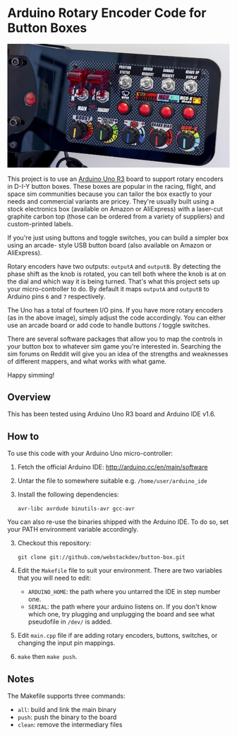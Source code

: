 # Arduino Rotary Encoder Code for Button Boxes

![Sample button box](https://raw.githubusercontent.com/webstackdev/button-box/main/static/racing-sim-button-box-rotary-encoder.jpg?raw=true)

This project is to use an [Arduino Uno R3](http://store.arduino.cc/products/arduino-uno-rev3) board to support rotary encoders in D-I-Y button boxes.
These boxes are popular in the racing, flight, and space sim communities because you can tailor
the box exactly to your needs and commercial variants are pricey. They're usually built using
a stock electronics box (available on Amazon or AliExpress) with a laser-cut graphite carbon top
(those can be ordered from a variety of suppliers) and custom-printed labels.

If you're just using buttons and toggle switches, you can build a simpler box using an arcade-
style USB button board (also available on Amazon or AliExpress).

Rotary encoders have two outputs: `outputA` and `outputB`. By detecting the phase shift as the
knob is rotated, you can tell both where the knob is at on the dial and which way it is being
turned. That's what this project sets up your micro-controller to do. By default it maps `outputA`
and `outputB` to Arduino pins `6` and `7` respectively.

The Uno has a total of fourteen I/O pins. If you have more rotary encoders (as in the above image),
simply adjust the code accordingly. You can either use an arcade board or add code to handle buttons /
toggle switches.

There are several software packages that allow you to map the controls in your button box to
whatever sim game you're interested in. Searching the sim forums on Reddit will give you an idea
of the strengths and weaknesses of different mappers, and what works with what game.

Happy simming!

## Overview

This has been tested using Arduino Uno R3 board and Arduino IDE v1.6.

## How to

To use this code with your Arduino Uno micro-controller:

1. Fetch the official Arduino IDE: <http://arduino.cc/en/main/software>

2. Untar the file to somewhere suitable e.g. `/home/user/arduino_ide`

3. Install the following dependencies:

   `avr-libc avrdude binutils-avr gcc-avr`

You can also re-use the binaries shipped with the Arduino IDE. To do so, set your PATH environment variable accordingly.

3. Checkout this repository:

   `git clone git://github.com/webstackdev/button-box.git`

4. Edit the `Makefile` file to suit your environment. There are two variables that you will need to edit:

   - `ARDUINO_HOME`: the path where you untarred the IDE in step number one.
   - `SERIAL`: the path where your arduino listens on. If you don't know which one, try plugging and unplugging the board and see what pseudofile in `/dev/` is added.

5. Edit `main.cpp` file if are adding rotary encoders, buttons, switches, or changing the input pin mappings.

6. `make` then `make push`.

## Notes

The Makefile supports three commands:

- `all`: build and link the main binary
- `push`: push the binary to the board
- `clean`: remove the intermediary files
